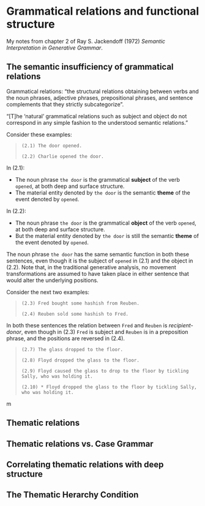 # Grammatical relations and functional structure

My notes from chapter 2 of Ray S. Jackendoff (1972) *Semantic Interpretation in Generative Grammar*.

## The semantic insufficiency of grammatical relations

Grammatical relations: “the structural relations obtaining between verbs and the noun phrases, adjective phrases, prepositional phrases, and sentence complements that they strictly subcategorize”.

“[T]he ‘natural’ grammatical relations such as subject and object do not correspond in any simple fashion to the understood semantic relations.”

Consider these examples:

> `(2.1) The door opened.`
>
> `(2.2) Charlie opened the door.`

In (2.1):
- The noun phrase `the door` is the grammatical **subject** of the verb `opened`, at both deep and surface structure.
- The material entity denoted by `the door` is the semantic **theme** of the event denoted by `opened`.

In (2.2):
- The noun phrase `the door` is the grammatical **object** of the verb `opened`, at both deep and surface structure.
- But the material entity denoted by `the door` is still the semantic **theme** of the event denoted by `opened`.


The noun phrase `the door` has the same semantic function in both these sentences, even though it is the subject of `opened` in (2.1) and the object in (2.2). Note that, in the traditional generative analysis, no movement transformations are assumed to have taken place in either sentence that would alter the underlying positions.

Consider the next two examples:

> `(2.3) Fred bought some hashish from Reuben.`
>
> `(2.4) Reuben sold some hashish to Fred.`

In both these sentences the relation between `Fred` and `Reuben` is *recipient-donor*, even though in (2.3) `Fred` is subject and `Reuben` is in a preposition phrase, and the positions are reversed in (2.4).



> `(2.7) The glass dropped to the floor.`
>
> `(2.8) Floyd dropped the glass to the floor.`
>
> `(2.9) Floyd caused the glass to drop to the floor by tickling Sally, who was holding it.`
>
> `(2.10) * Floyd dropped the glass to the floor by tickling Sally, who was holding it.`

m

## Thematic relations

## Thematic relations vs. Case Grammar

## Correlating thematic relations with deep structure

## The Thematic Herarchy Condition

